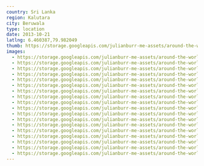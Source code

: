 ```yaml
---
country: Sri Lanka
region: Kalutara
city: Beruwala
type: location
date: 2013-10-21
latlng: 6.460387,79.982049
thumb: https://storage.googleapis.com/julianburr-me-assets/around-the-world/sri-lanka/beruwala/IMG_0244--thumb.JPG
images:
  - https://storage.googleapis.com/julianburr-me-assets/around-the-world/sri-lanka/beruwala/IMG_0335.JPG
  - https://storage.googleapis.com/julianburr-me-assets/around-the-world/sri-lanka/beruwala/IMG_0366.JPG
  - https://storage.googleapis.com/julianburr-me-assets/around-the-world/sri-lanka/beruwala/IMG_0367.JPG
  - https://storage.googleapis.com/julianburr-me-assets/around-the-world/sri-lanka/beruwala/IMG_0312.JPG
  - https://storage.googleapis.com/julianburr-me-assets/around-the-world/sri-lanka/beruwala/IMG_0302.JPG
  - https://storage.googleapis.com/julianburr-me-assets/around-the-world/sri-lanka/beruwala/IMG_0364.JPG
  - https://storage.googleapis.com/julianburr-me-assets/around-the-world/sri-lanka/beruwala/IMG_0247.JPG
  - https://storage.googleapis.com/julianburr-me-assets/around-the-world/sri-lanka/beruwala/IMG_0244.JPG
  - https://storage.googleapis.com/julianburr-me-assets/around-the-world/sri-lanka/beruwala/IMG_0258.JPG
  - https://storage.googleapis.com/julianburr-me-assets/around-the-world/sri-lanka/beruwala/IMG_0326.JPG
  - https://storage.googleapis.com/julianburr-me-assets/around-the-world/sri-lanka/beruwala/IMG_0317.JPG
  - https://storage.googleapis.com/julianburr-me-assets/around-the-world/sri-lanka/beruwala/IMG_0257.JPG
  - https://storage.googleapis.com/julianburr-me-assets/around-the-world/sri-lanka/beruwala/IMG_0338.JPG
  - https://storage.googleapis.com/julianburr-me-assets/around-the-world/sri-lanka/beruwala/IMG_0349.JPG
  - https://storage.googleapis.com/julianburr-me-assets/around-the-world/sri-lanka/beruwala/IMG_0310.JPG
  - https://storage.googleapis.com/julianburr-me-assets/around-the-world/sri-lanka/beruwala/IMG_0478.JPG
  - https://storage.googleapis.com/julianburr-me-assets/around-the-world/sri-lanka/beruwala/IMG_0480.JPG
  - https://storage.googleapis.com/julianburr-me-assets/around-the-world/sri-lanka/beruwala/IMG_0324.JPG
---
```

